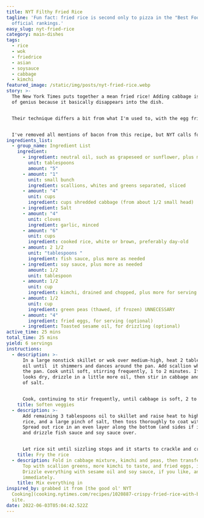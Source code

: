 ```yaml
---
title: NYT Filthy Fried Rice
tagline: 'Fun fact: fried rice is second only to pizza in the "Best Foods Ever"
  official rankings.'
easy_slug: nyt-fried-rice
category: main-dishes
tags:
  - rice
  - wok
  - friedrice
  - asian
  - soysauce
  - cabbage
  - kimchi
featured_image: /static/img/posts/nyt-fried-rice.webp
story: >-
  The New York Times puts together a mean fried rice! Adding cabbage is a stroke
  of genius because it basically disappears into the dish. 


  Their technique differs a bit from what I'm used to, with the egg fried separately and place on top. Or you could try it Kaimuki Superette style and poach your egg.


  I've removed all mentions of bacon from this recipe, but NYT calls for 3 slices of thick-cut bacon, chopped up, cooked in the pan before everything else, removed, and then folded in with everything else later.
ingredients_list:
  - group_name: Ingredient List
    ingredient:
      - ingredient: neutral oil, such as grapeseed or sunflower, plus more as needed
        unit: tablespoons
        amount: "5"
      - amount: "1"
        unit: small bunch
        ingredient: scallions, whites and greens separated, sliced
      - amount: "4"
        unit: cups
        ingredient: cups shredded cabbage (from about 1/2 small head)
      - ingredient: Salt
      - amount: "4"
        unit: cloves
        ingredient: garlic, minced
      - amount: "6"
        unit: cups
        ingredient: cooked rice, white or brown, preferably day-old
      - amount: 2 1/2
        unit: "tablespoons "
        ingredient: fish sauce, plus more as needed
      - ingredient: soy sauce, plus more as needed
        amount: 1/2
        unit: tablespoon
      - amount: 1/2
        unit: cup
        ingredient: kimchi, drained and chopped, plus more for serving if you like
      - amount: 1/2
        unit: cup
        ingredient: green peas (thawed, if frozen) UNNECESSARY
      - amount: "4"
        ingredient: fried eggs, for serving (optional)
      - ingredient: Toasted sesame oil, for drizzling (optional)
active_time: 25 mins
total_time: 25 mins
yield: 6 servings
instructions:
  - description: >-
      In a large nonstick skillet or wok over medium-high, heat 2 tablespoons
      oil until  it shimmers and dances around the pan. Add scallion whites to
      the pan. Cook until soft, stirring frequently, 1 to 2 minutes. If the pan
      looks dry, drizzle in a little more oil, then stir in cabbage and a pinch
      of salt. 


      Cook, continuing to stir frequently, until cabbage is soft, 2 to 4 minutes. Stir in garlic, and cook until fragrant, another 1 to 2 minutes. Transfer to a heatproof bowl.
    title: Soften veggies
  - description: >-
      Add remaining 3 tablespoons oil to skillet and raise heat to high. Add
      rice, and a large pinch of salt, then toss thoroughly to coat with oil.
      Spread out rice in an even layer along the bottom (and sides if in a wok),
      and drizzle fish sauce and soy sauce over. 


      Let rice sit until sizzling stops and it starts to crackle and crisp, 1 to 4 minutes. Toss, taste, and add more fish sauce or soy sauce if necessary.
    title: Fry the rice
  - description: Fold in cabbage mixture, kimchi and peas, then transfer to plates.
      Top with scallion greens, more kimchi to taste, and fried eggs, if using.
      Drizzle everything with sesame oil and soy sauce, if you like, and serve
      immediately.
    title: Mix everything in
inspired_by: grabbed it from [the good ol' NYT
  Cooking](cooking.nytimes.com/recipes/1020887-crispy-fried-rice-with-bacon-and-cabbage)
  site.
date: 2022-06-03T05:04:42.522Z
---
```

